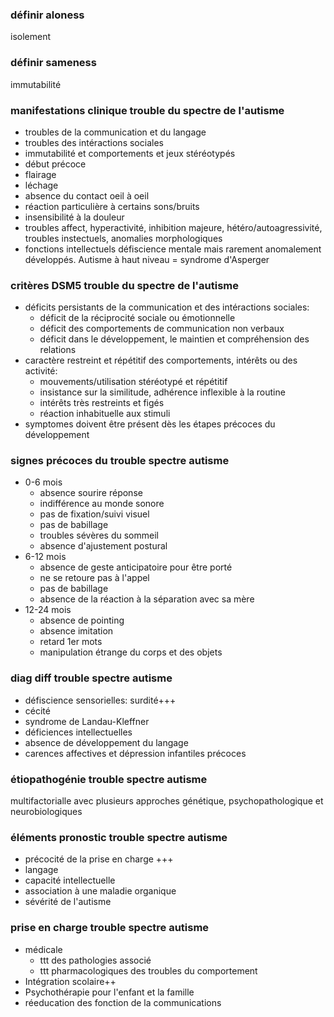 ### définir aloness
isolement

### définir sameness
immutabilité

### manifestations clinique trouble du spectre de l'autisme
- troubles de la communication et du langage
- troubles des intéractions sociales
- immutabilité et comportements et jeux stéréotypés
- début précoce
- flairage
- léchage
- absence du contact oeil à oeil
- réaction particulière à certains sons/bruits
- insensibilité à la douleur
- troubles affect, hyperactivité, inhibition majeure, hétéro/autoagressivité, troubles instectuels, anomalies morphologiques
- fonctions intellectuels défiscience mentale mais rarement anomalement développés. Autisme à haut niveau = syndrome d'Asperger

### critères DSM5 trouble du spectre de l'autisme
- déficits persistants de la communication et des intéractions sociales:
    - déficit de la réciprocité sociale ou émotionnelle
    - déficit des comportements de communication non verbaux
    - déficit dans le développement, le maintien et compréhension des relations
- caractère restreint et répétitif des comportements, intérêts ou des activité:
    - mouvements/utilisation stéréotypé et répétitif
    - insistance sur la similitude, adhérence inflexible à la routine
    - intérêts très restreints et figés
    - réaction inhabituelle aux stimuli
- symptomes doivent être présent dès les étapes précoces du développement

### signes précoces du trouble spectre autisme
- 0-6 mois
    - absence sourire réponse
    - indifférence au monde sonore
    - pas de fixation/suivi visuel
    - pas de babillage
    - troubles sévères du sommeil
    - absence d'ajustement postural
- 6-12 mois
    - absence de geste anticipatoire pour être porté
    - ne se retoure pas à l'appel
    - pas de babillage
    - absence de la réaction à la séparation avec sa mère
- 12-24 mois
    - absence de pointing
    - absence imitation
    - retard 1er mots
    - manipulation étrange du corps et des objets

### diag diff trouble spectre autisme
- défiscience sensorielles: surdité+++
- cécité
- syndrome de Landau-Kleffner
- déficiences intellectuelles
- absence de développement du langage
- carences affectives et dépression infantiles précoces

### étiopathogénie trouble spectre autisme
multifactorialle avec plusieurs approches génétique, psychopathologique et neurobiologiques

### éléments pronostic trouble spectre autisme
- précocité de la prise en charge +++
- langage
- capacité intellectuelle
- association à une maladie organique
- sévérité de l'autisme

### prise en charge trouble spectre autisme
- médicale
    - ttt des pathologies associé
    - ttt pharmacologiques des troubles du comportement
- Intégration scolaire++
- Psychothérapie pour l'enfant et la famille
- réeducation des fonction de la communications
